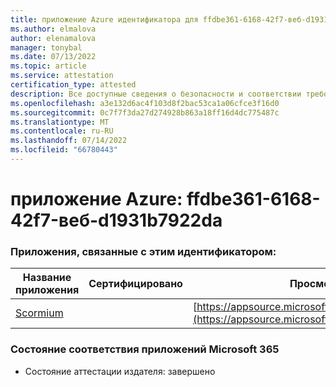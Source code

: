 ```yaml
---
title: приложение Azure идентификатора для ffdbe361-6168-42f7-веб-d1931b7922da
ms.author: elmalova
author: elenamalova
manager: tonybal
ms.date: 07/13/2022
ms.topic: article
ms.service: attestation
certification_type: attested
description: Все доступные сведения о безопасности и соответствии требованиям для ffdbe361-6168-42f7-веб-сайт-d1931b7922da.
ms.openlocfilehash: a3e132d6ac4f103d8f2bac53ca1a06cfce3f16d0
ms.sourcegitcommit: 0c7f7f3da27d274928b863a18ff16d4dc775487c
ms.translationtype: MT
ms.contentlocale: ru-RU
ms.lasthandoff: 07/14/2022
ms.locfileid: "66780443"
---
```

# <a name="azure-app-id-ffdbe361-6168-42f7-beef-d1931b7922da"></a>приложение Azure: ffdbe361-6168-42f7-веб-d1931b7922da


### <a name="apps-associated-with-this-id"></a>Приложения, связанные с этим идентификатором:
| **Название приложения** | **Сертифицировано** | **Просмотр в AppSource** |
|--------------|---------------|-----------------------|
| [Scormium](../forward/WA200004358.md) |  | [https://appsource.microsoft.com/product/office/WA200004358](https://appsource.microsoft.com/product/office/WA200004358) |

### <a name="microsoft-365-app-compliance-status"></a>Состояние соответствия приложений Microsoft 365
- Состояние аттестации издателя: завершено
